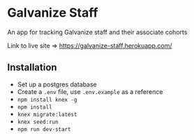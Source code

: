 # Galvanize Staff

An app for tracking Galvanize staff and their associate cohorts

Link to live site => https://galvanize-staff.herokuapp.com/

## Installation

* Set up a postgres database
* Create a `.env` file, use `.env.example` as a reference
* `npm install knex -g`
* `npm install`
* `knex migrate:latest`
* `knex seed:run`
* `npm run dev-start`
